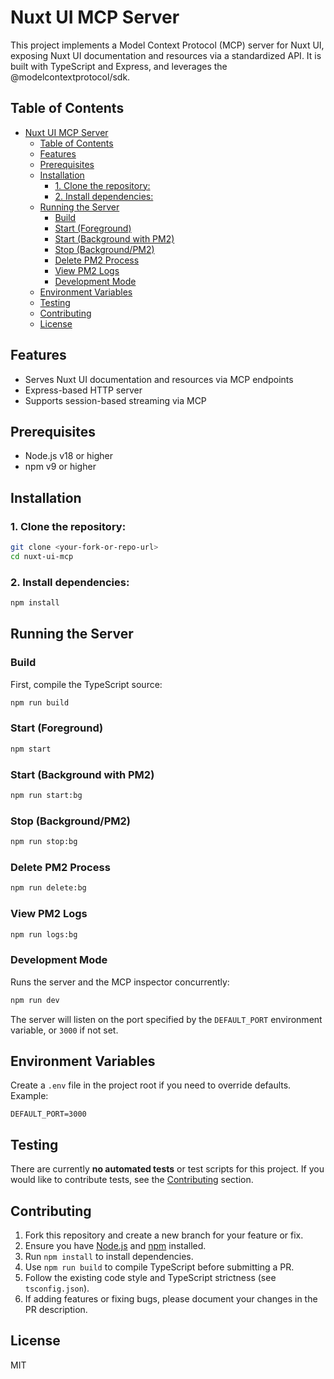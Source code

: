 # Nuxt UI MCP Server

This project implements a Model Context Protocol (MCP) server for Nuxt UI, exposing Nuxt UI documentation and resources via a standardized API. It is built with TypeScript and Express, and leverages the @modelcontextprotocol/sdk.

## Table of Contents

- [Nuxt UI MCP Server](#nuxt-ui-mcp-server)
	- [Table of Contents](#table-of-contents)
	- [Features](#features)
	- [Prerequisites](#prerequisites)
	- [Installation](#installation)
		- [1. Clone the repository:](#1-clone-the-repository)
		- [2. Install dependencies:](#2-install-dependencies)
	- [Running the Server](#running-the-server)
		- [Build](#build)
		- [Start (Foreground)](#start-foreground)
		- [Start (Background with PM2)](#start-background-with-pm2)
		- [Stop (Background/PM2)](#stop-backgroundpm2)
		- [Delete PM2 Process](#delete-pm2-process)
		- [View PM2 Logs](#view-pm2-logs)
		- [Development Mode](#development-mode)
	- [Environment Variables](#environment-variables)
	- [Testing](#testing)
	- [Contributing](#contributing)
	- [License](#license)

## Features

- Serves Nuxt UI documentation and resources via MCP endpoints
- Express-based HTTP server
- Supports session-based streaming via MCP

## Prerequisites

- Node.js v18 or higher
- npm v9 or higher

## Installation

### 1. Clone the repository:

   ```sh
   git clone <your-fork-or-repo-url>
   cd nuxt-ui-mcp
   ```
### 2. Install dependencies:

   ```sh
   npm install
   ```

## Running the Server

### Build

First, compile the TypeScript source:
```sh
npm run build
```

### Start (Foreground)

```sh
npm start
```

### Start (Background with PM2)

```sh
npm run start:bg
```

### Stop (Background/PM2)

```sh
npm run stop:bg
```

### Delete PM2 Process

```sh
npm run delete:bg
```

### View PM2 Logs

```sh
npm run logs:bg
```

### Development Mode

Runs the server and the MCP inspector concurrently:
```sh
npm run dev
```

The server will listen on the port specified by the `DEFAULT_PORT` environment variable, or `3000` if not set.

## Environment Variables

Create a `.env` file in the project root if you need to override defaults. Example:
```
DEFAULT_PORT=3000
```

## Testing

There are currently **no automated tests** or test scripts for this project. If you would like to contribute tests, see the [Contributing](#contributing) section.

## Contributing

1. Fork this repository and create a new branch for your feature or fix.
2. Ensure you have [Node.js](https://nodejs.org/) and [npm](https://www.npmjs.com/) installed.
3. Run `npm install` to install dependencies.
4. Use `npm run build` to compile TypeScript before submitting a PR.
5. Follow the existing code style and TypeScript strictness (see `tsconfig.json`).
6. If adding features or fixing bugs, please document your changes in the PR description.

## License

MIT
